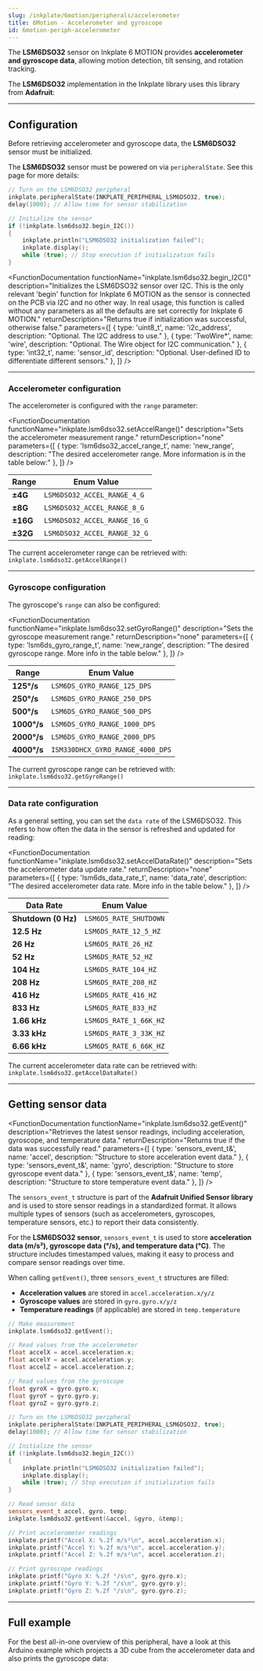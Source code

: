 ```yaml
---
slug: /inkplate/6motion/peripherals/accelerometer
title: 6Motion - Accelerometer and gyroscope
id: 6motion-periph-accelerometer
---
```


The **LSM6DSO32** sensor on Inkplate 6 MOTION provides **accelerometer and gyroscope data**, allowing motion detection, tilt sensing, and rotation tracking.

<InfoBox>The **LSM6DSO32** implementation in the Inkplate library uses this library from **Adafruit**:<QuickLink title="Adafruit LSM6DS" 
  description="The Adafruit LSM6DS 6-DoF Accelerometer and Gyroscope Sensor Library for Arduino, included in the Inkplate 6 MOTION library"
  url="https://github.com/adafruit/Adafruit_LSM6DS" 
/></InfoBox>

---

## Configuration

Before retrieving accelerometer and gyroscope data, the **LSM6DSO32** sensor must be initialized.

<InfoBox>The **LSM6DSO32** sensor must be powered on via `peripheralState`. See this page for more details: <QuickLink 
  title="Peripheral basics" 
  description="How to power peripherals on and off on Inkplate 6 MOTION"
  url="/Inkplate-6MOTION/peripherals/introduction#powering-on" 
/></InfoBox>

```cpp
// Turn on the LSM6DSO32 peripheral
inkplate.peripheralState(INKPLATE_PERIPHERAL_LSM6DSO32, true);
delay(1000); // Allow time for sensor stabilization

// Initialize the sensor
if (!inkplate.lsm6dso32.begin_I2C())
{
    inkplate.println("LSM6DSO32 initialization failed");
    inkplate.display();
    while (true); // Stop execution if initialization fails
}
```
<FunctionDocumentation
  functionName="inkplate.lsm6dso32.begin_I2C()"
  description="Initializes the LSM6DSO32 sensor over I2C. This is the only relevant 'begin' function for Inkplate 6 MOTION as the sensor is connected on the PCB via I2C and no other way. In real usage, this function is called without any parameters as all the defaults are set correctly for Inkplate 6  MOTION."
  returnDescription="Returns true if initialization was successful, otherwise false."
  parameters={[
    { type: 'uint8_t', name: 'i2c_address', description: "Optional. The I2C address to use." },
    { type: 'TwoWire*', name: 'wire', description: "Optional. The Wire object for I2C communication." },
    { type: 'int32_t', name: 'sensor_id', description: "Optional. User-defined ID to differentiate different sensors." },
  ]}
/>

---

### Accelerometer configuration

The accelerometer is configured with the `range` parameter:

<FunctionDocumentation
  functionName="inkplate.lsm6dso32.setAccelRange()"
  description="Sets the accelerometer measurement range."
  returnDescription="none"
  parameters={[
    { type: 'lsm6dso32_accel_range_t', name: 'new_range', description: "The desired accelerometer range. More information is in the table below:" },
  ]}
/>

| Range | Enum Value |
|-------|----------------------------|
| **±4G**  | `LSM6DSO32_ACCEL_RANGE_4_G`  |
| **±8G**  | `LSM6DSO32_ACCEL_RANGE_8_G`  |
| **±16G** | `LSM6DSO32_ACCEL_RANGE_16_G` |
| **±32G** | `LSM6DSO32_ACCEL_RANGE_32_G` |

<InfoBox>The current accelerometer range can be retrieved with: `inkplate.lsm6dso32.getAccelRange()`</InfoBox>

---

### Gyroscope configuration

The gyroscope's `range` can also be configured:

<FunctionDocumentation
  functionName="inkplate.lsm6dso32.setGyroRange()"
  description="Sets the gyroscope measurement range."
  returnDescription="none"
  parameters={[
    { type: 'lsm6ds_gyro_range_t', name: 'new_range', description: "The desired gyroscope range. More info in the table below." },
  ]}
/>

| Range | Enum Value |
|--------|--------------------------------|
| **125°/s**  | `LSM6DS_GYRO_RANGE_125_DPS`  |
| **250°/s**  | `LSM6DS_GYRO_RANGE_250_DPS`  |
| **500°/s**  | `LSM6DS_GYRO_RANGE_500_DPS`  |
| **1000°/s** | `LSM6DS_GYRO_RANGE_1000_DPS` |
| **2000°/s** | `LSM6DS_GYRO_RANGE_2000_DPS` |
| **4000°/s** | `ISM330DHCX_GYRO_RANGE_4000_DPS` |

<InfoBox>The current gyroscope range can be retrieved with: `inkplate.lsm6dso32.getGyroRange()`</InfoBox>

---

### Data rate configuration

As a general setting, you can set the `data rate` of the LSM6DSO32. This refers to how often the data in the sensor is refreshed and updated for reading:

<FunctionDocumentation
  functionName="inkplate.lsm6dso32.setAccelDataRate()"
  description="Sets the accelerometer data update rate."
  returnDescription="none"
  parameters={[
    { type: 'lsm6ds_data_rate_t', name: 'data_rate', description: "The desired accelerometer data rate. More info in the table below." },
  ]}
/>

| Data Rate | Enum Value |
|-----------|----------------------|
| **Shutdown (0 Hz)** | `LSM6DS_RATE_SHUTDOWN` |
| **12.5 Hz** | `LSM6DS_RATE_12_5_HZ` |
| **26 Hz** | `LSM6DS_RATE_26_HZ` |
| **52 Hz** | `LSM6DS_RATE_52_HZ` |
| **104 Hz** | `LSM6DS_RATE_104_HZ` |
| **208 Hz** | `LSM6DS_RATE_208_HZ` |
| **416 Hz** | `LSM6DS_RATE_416_HZ` |
| **833 Hz** | `LSM6DS_RATE_833_HZ` |
| **1.66 kHz** | `LSM6DS_RATE_1_66K_HZ` |
| **3.33 kHz** | `LSM6DS_RATE_3_33K_HZ` |
| **6.66 kHz** | `LSM6DS_RATE_6_66K_HZ` |


<InfoBox>The current accelerometer data rate can be retrieved with: `inkplate.lsm6dso32.getAccelDataRate()`</InfoBox>

---

## Getting sensor data

<FunctionDocumentation
  functionName="inkplate.lsm6dso32.getEvent()"
  description="Retrieves the latest sensor readings, including acceleration, gyroscope, and temperature data."
  returnDescription="Returns true if the data was successfully read."
  parameters={[
    { type: 'sensors_event_t&', name: 'accel', description: "Structure to store acceleration event data." },
    { type: 'sensors_event_t&', name: 'gyro', description: "Structure to store gyroscope event data." },
    { type: 'sensors_event_t&', name: 'temp', description: "Structure to store temperature event data." },
  ]}
/>

The `sensors_event_t` structure is part of the **Adafruit Unified Sensor library** and is used to store sensor readings in a standardized format. It allows multiple types of sensors (such as accelerometers, gyroscopes, temperature sensors, etc.) to report their data consistently.

For the **LSM6DSO32 sensor**, `sensors_event_t` is used to store **acceleration data (m/s²), gyroscope data (°/s), and temperature data (°C)**. The structure includes timestamped values, making it easy to process and compare sensor readings over time.

When calling `getEvent()`, three `sensors_event_t` structures are filled:
- **Acceleration values** are stored in `accel.acceleration.x/y/z`
- **Gyroscope values** are stored in `gyro.gyro.x/y/z`
- **Temperature readings** (if applicable) are stored in `temp.temperature`
```cpp
// Make measurement
inkplate.lsm6dso32.getEvent();

// Read values from the accelerometer
float accelX = accel.acceleration.x;
float accelY = accel.acceleration.y;
float accelZ = accel.acceleration.z;

// Read values from the gyroscope
float gyroX = gyro.gyro.x;
float gyroY = gyro.gyro.y;
float gyroZ = gyro.gyro.z;
```

```cpp
// Turn on the LSM6DSO32 peripheral
inkplate.peripheralState(INKPLATE_PERIPHERAL_LSM6DSO32, true);
delay(1000); // Allow time for sensor stabilization

// Initialize the sensor
if (!inkplate.lsm6dso32.begin_I2C())
{
    inkplate.println("LSM6DSO32 initialization failed");
    inkplate.display();
    while (true); // Stop execution if initialization fails
}

// Read sensor data
sensors_event_t accel, gyro, temp;
inkplate.lsm6dso32.getEvent(&accel, &gyro, &temp);

// Print accelerometer readings
inkplate.printf("Accel X: %.2f m/s²\n", accel.acceleration.x);
inkplate.printf("Accel Y: %.2f m/s²\n", accel.acceleration.y);
inkplate.printf("Accel Z: %.2f m/s²\n", accel.acceleration.z);

// Print gyroscope readings
inkplate.printf("Gyro X: %.2f °/s\n", gyro.gyro.x);
inkplate.printf("Gyro Y: %.2f °/s\n", gyro.gyro.y);
inkplate.printf("Gyro Z: %.2f °/s\n", gyro.gyro.z);
```

---

## Full example

For the best all-in-one overview of this peripheral, have a look at this Arduino example which projects a 3D cube from the accelerometer data and also prints the gyroscope data:

<QuickLink title="Inkplate_6_MOTION_Accelerometer_Cube.ino" 
  description="Full LSM6DSO32 example in the Inkplate library"
  url="https://github.com/SolderedElectronics/Inkplate_Motion_Arduino_Library/blob/main/examples/Inkplate6Motion/Advanced/Sensors_Other/Inkplate_6_MOTION_Accelerometer_Cube/Inkplate_6_MOTION_Accelerometer_Cube.ino" 
/>